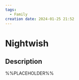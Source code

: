 ```yaml
---
tags:
  - Family
creation date: 2024-01-25 21:52
---
```

# Nightwish

## Description

%%PLACEHOLDER%%
